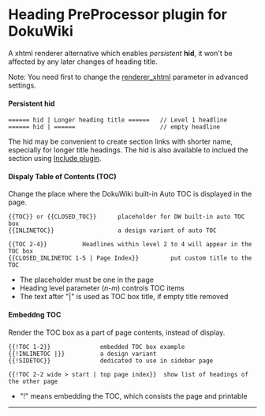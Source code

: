 # Heading PreProcessor plugin for DokuWiki

A xhtml renderer alternative which enables *persistent* **hid**, it won't be affected by any later changes of heading title.

Note: You need first to change the [renderer_xhtml](https://www.dokuwiki.org/config:renderer_xhtml) parameter in advanced settings.


#### Persistent hid

    ====== hid | Longer heading title ======   // Level 1 headline
    ====== hid | ======                        // empty headline

The hid may be convenient to create section links with shorter name, especially for longer title headings. The hid is also available to inclued the section using [Include plugin](https://www.dokuwiki.org/plugin:include).


#### Dispaly Table of Contents (TOC)

Change the place where the DokuWiki built-in Auto TOC is displayed in the page.

    {{TOC}} or {{CLOSED_TOC}}      placeholder for DW built-in auto TOC box
    {{INLINETOC}}                  a design variant of auto TOC
    
    {{TOC 2-4}}          Headlines within level 2 to 4 will appear in the TOC box
    {{CLOSED_INLINETOC 1-5 | Page Index}}         put custom title to the TOC

* The placeholder must be one in the page
* Heading level parameter (*n-m*) controls TOC items
* The text after "|" is used as TOC box title, if empty title removed

#### Embeddng TOC

Render the TOC box as a part of page contents, instead of display.

    {{!TOC 1-2}}              embedded TOC box example
    {{!INLINETOC |}}          a design variant
    {{!SIDETOC}}              dedicated to use in sidebar page
    
    {{!TOC 2-2 wide > start | top page index}}  show list of headings of the other page

* "!" means embedding the TOC, which consists the page and printable


----

